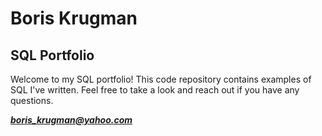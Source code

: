 # Boris Krugman
## SQL Portfolio

Welcome to my SQL portfolio! This code repository contains examples of SQL I've written. Feel free to take a look and reach out if you have any questions.

***boris_krugman@yahoo.com***
